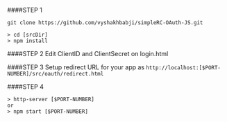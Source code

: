 ####STEP 1

```ssh
git clone https://github.com/vyshakhbabji/simpleRC-OAuth-JS.git

> cd [srcDir] 
> npm install
```

####STEP 2
Edit ClientID and ClientSecret on login.html

####STEP 3
Setup redirect URL for your app as `http://localhost:[$PORT-NUMBER]/src/oauth/redirect.html`

####STEP 4
```ssh
> http-server [$PORT-NUMBER] 
or 
> npm start [$PORT-NUMBER]
```
